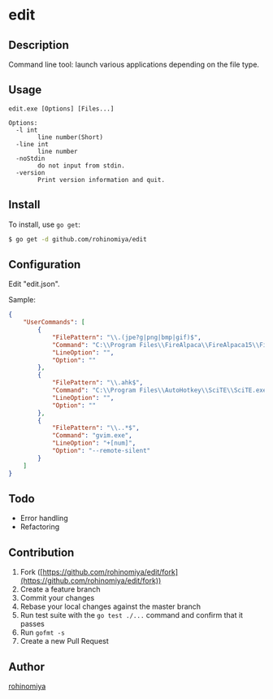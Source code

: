 # edit

## Description

Command line tool: launch various applications depending on the file type.

## Usage

```
edit.exe [Options] [Files...]

Options:
  -l int
        line number(Short)
  -line int
        line number
  -noStdin
        do not input from stdin.
  -version
        Print version information and quit.
```

## Install

To install, use `go get`:

```bash
$ go get -d github.com/rohinomiya/edit
```

## Configuration

Edit "edit.json".

Sample:

```json
{
    "UserCommands": [
        {
            "FilePattern": "\\.(jpe?g|png|bmp|gif)$", 
            "Command": "C:\\Program Files\\FireAlpaca\\FireAlpaca15\\FireAlpaca.exe", 
            "LineOption": "", 
            "Option": ""
        }, 
        {
            "FilePattern": "\\.ahk$", 
            "Command": "C:\\Program Files\\AutoHotkey\\SciTE\\SciTE.exe", 
            "LineOption": "", 
            "Option": ""
        }, 
        {
            "FilePattern": "\\..*$", 
            "Command": "gvim.exe", 
            "LineOption": "+[num]", 
            "Option": "--remote-silent"
        }
    ]
}
```

## Todo

+ Error handling
+ Refactoring

## Contribution

1. Fork ([https://github.com/rohinomiya/edit/fork](https://github.com/rohinomiya/edit/fork))
1. Create a feature branch
1. Commit your changes
1. Rebase your local changes against the master branch
1. Run test suite with the `go test ./...` command and confirm that it passes
1. Run `gofmt -s`
1. Create a new Pull Request

## Author

[rohinomiya](https://github.com/rohinomiya)
